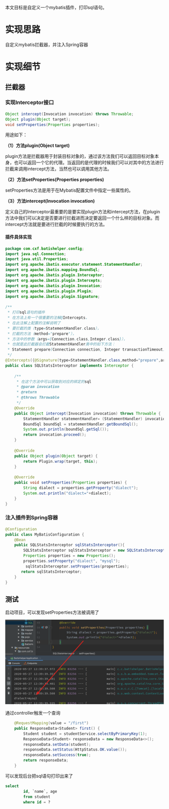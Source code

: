 本文目标是自定义一个mybatis插件，打印sql语句。

# 实现思路

自定义mybatis拦截器，并注入Spring容器

# 实现细节

## 拦截器

### 实现Interceptor接口

```java
Object intercept(Invocation invocation) throws Throwable;  
Object plugin(Object target);  
void setProperties(Properties properties);  
```

用途如下：

**（1）方法plugin(Object target)**

plugin方法是拦截器用于封装目标对象的，通过该方法我们可以返回目标对象本身，也可以返回一个它的代理。当返回的是代理的时候我们可以对其中的方法进行拦截来调用intercept方法，当然也可以调用其他方法。

**（2）方法setProperties(Properties properties)**

setProperties方法是用于在Mybatis配置文件中指定一些属性的。 

**（3）方法intercept(Invocation invocation)**

定义自己的Interceptor最重要的是要实现plugin方法和intercept方法，在plugin方法中我们可以决定是否要进行拦截进而决定要返回一个什么样的目标对象。而intercept方法就是要进行拦截的时候要执行的方法。



#### 插件具体实现

```java
package com.cxf.batishelper.config;
import java.sql.Connection;
import java.util.Properties;
import org.apache.ibatis.executor.statement.StatementHandler;
import org.apache.ibatis.mapping.BoundSql;
import org.apache.ibatis.plugin.Interceptor;
import org.apache.ibatis.plugin.Intercepts;
import org.apache.ibatis.plugin.Invocation;
import org.apache.ibatis.plugin.Plugin;
import org.apache.ibatis.plugin.Signature;

/**
 * 打印sql语句的插件
 * 在方法上有一个很重要的注解@Intercepts，
 * 在此注解上配置的注解说明了
 * 要拦截的类（type=StatementHandler.class），
 * 拦截的方法（method="prepare"），
 * 方法中的参数（args={Connection.class,Integer.class}），
 * 也就是此拦截器会拦截StatementHandler类中的如下方法：
 * Statement prepare(Connection connection, Integer transactionTimeout)
 */
@Intercepts({@Signature(type=StatementHandler.class,method="prepare",args={Connection.class,Integer.class})})
public class SQLStatsInterceptor implements Interceptor {

    /**
     * 在这个方法中可以获取到对应的绑定的sql
     * @param invocation
     * @return
     * @throws Throwable
     */
    @Override
    public Object intercept(Invocation invocation) throws Throwable {
        StatementHandler statementHandler= (StatementHandler) invocation.getTarget();
        BoundSql boundSql = statementHandler.getBoundSql();
        System.out.println(boundSql.getSql());
        return invocation.proceed();
    }

    @Override
    public Object plugin(Object target) {
        return Plugin.wrap(target, this);
    }

    @Override
    public void setProperties(Properties properties) {
        String dialect = properties.getProperty("dialect");
        System.out.println("dialect="+dialect);
    }
}
```
### 注入插件到Spring容器

```java
@Configuration  
public class MyBatisConfiguration {  
    @Bean  
    public SQLStatsInterceptor sqlStatsInterceptor(){  
        SQLStatsInterceptor sqlStatsInterceptor = new SQLStatsInterceptor();  
        Properties properties = new Properties();  
        properties.setProperty("dialect", "mysql");  
         sqlStatsInterceptor.setProperties(properties);  
       return sqlStatsInterceptor;  
    }  
}  
```



## 测试

启动项目，可以发现setProperties方法被调用了

![image-20200527124041400](springboot自定义mybatis插件.assets/image-20200527124041400.png)

通过controller触发一个查询

```java
    @RequestMapping(value = "/first")
    public ResponseData<Student> first() {
        Student student = studentService.selectByPrimaryKey(1);
        ResponseData<Student> responseData = new ResponseData<>();
        responseData.setData(student);
        responseData.setStatus(HttpStatus.OK.value());
        responseData.setSuccess(true);
        return responseData;
    }
```

可以发现后台把sql语句打印出来了

```sql
select     
        id, `name`, age 
        from student
        where id = ?
```

